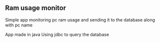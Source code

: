 ## Ram usage monitor

Simple app monitoring pc ram usage and sending it to the database along with pc name

App made in java
Using jdbc to query the database  
